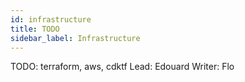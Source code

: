```yaml
---
id: infrastructure
title: TODO
sidebar_label: Infrastructure
---
```


TODO: terraform, aws, cdktf
Lead: Edouard
Writer: Flo

